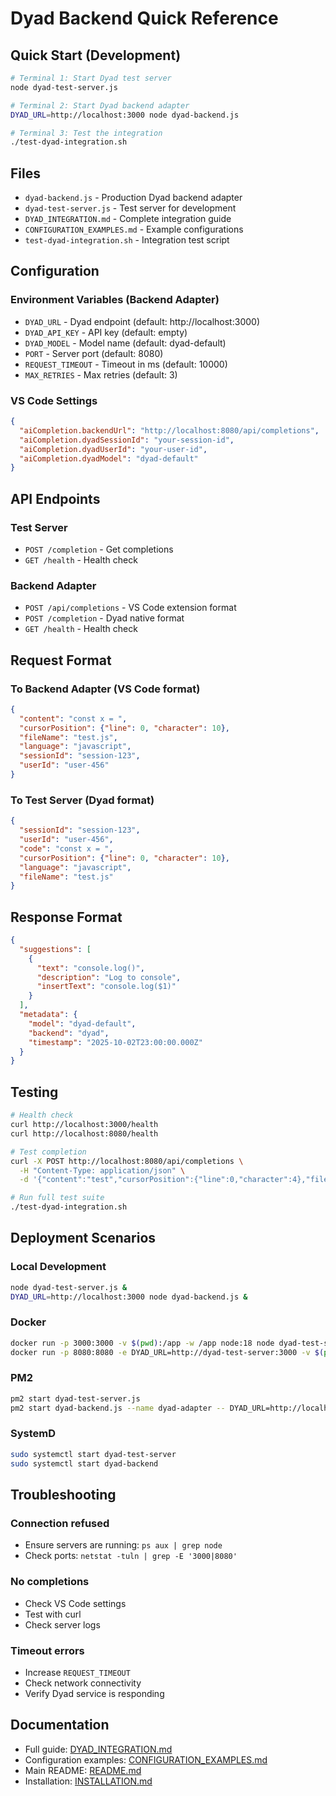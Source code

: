 # Dyad Backend Quick Reference

## Quick Start (Development)

```bash
# Terminal 1: Start Dyad test server
node dyad-test-server.js

# Terminal 2: Start Dyad backend adapter
DYAD_URL=http://localhost:3000 node dyad-backend.js

# Terminal 3: Test the integration
./test-dyad-integration.sh
```

## Files

- `dyad-backend.js` - Production Dyad backend adapter
- `dyad-test-server.js` - Test server for development
- `DYAD_INTEGRATION.md` - Complete integration guide
- `CONFIGURATION_EXAMPLES.md` - Example configurations
- `test-dyad-integration.sh` - Integration test script

## Configuration

### Environment Variables (Backend Adapter)
- `DYAD_URL` - Dyad endpoint (default: http://localhost:3000)
- `DYAD_API_KEY` - API key (default: empty)
- `DYAD_MODEL` - Model name (default: dyad-default)
- `PORT` - Server port (default: 8080)
- `REQUEST_TIMEOUT` - Timeout in ms (default: 10000)
- `MAX_RETRIES` - Max retries (default: 3)

### VS Code Settings
```json
{
  "aiCompletion.backendUrl": "http://localhost:8080/api/completions",
  "aiCompletion.dyadSessionId": "your-session-id",
  "aiCompletion.dyadUserId": "your-user-id",
  "aiCompletion.dyadModel": "dyad-default"
}
```

## API Endpoints

### Test Server
- `POST /completion` - Get completions
- `GET /health` - Health check

### Backend Adapter
- `POST /api/completions` - VS Code extension format
- `POST /completion` - Dyad native format
- `GET /health` - Health check

## Request Format

### To Backend Adapter (VS Code format)
```json
{
  "content": "const x = ",
  "cursorPosition": {"line": 0, "character": 10},
  "fileName": "test.js",
  "language": "javascript",
  "sessionId": "session-123",
  "userId": "user-456"
}
```

### To Test Server (Dyad format)
```json
{
  "sessionId": "session-123",
  "userId": "user-456",
  "code": "const x = ",
  "cursorPosition": {"line": 0, "character": 10},
  "language": "javascript",
  "fileName": "test.js"
}
```

## Response Format

```json
{
  "suggestions": [
    {
      "text": "console.log()",
      "description": "Log to console",
      "insertText": "console.log($1)"
    }
  ],
  "metadata": {
    "model": "dyad-default",
    "backend": "dyad",
    "timestamp": "2025-10-02T23:00:00.000Z"
  }
}
```

## Testing

```bash
# Health check
curl http://localhost:3000/health
curl http://localhost:8080/health

# Test completion
curl -X POST http://localhost:8080/api/completions \
  -H "Content-Type: application/json" \
  -d '{"content":"test","cursorPosition":{"line":0,"character":4},"fileName":"test.js","language":"javascript","sessionId":"s1","userId":"u1"}'

# Run full test suite
./test-dyad-integration.sh
```

## Deployment Scenarios

### Local Development
```bash
node dyad-test-server.js &
DYAD_URL=http://localhost:3000 node dyad-backend.js &
```

### Docker
```bash
docker run -p 3000:3000 -v $(pwd):/app -w /app node:18 node dyad-test-server.js
docker run -p 8080:8080 -e DYAD_URL=http://dyad-test-server:3000 -v $(pwd):/app -w /app node:18 node dyad-backend.js
```

### PM2
```bash
pm2 start dyad-test-server.js
pm2 start dyad-backend.js --name dyad-adapter -- DYAD_URL=http://localhost:3000
```

### SystemD
```bash
sudo systemctl start dyad-test-server
sudo systemctl start dyad-backend
```

## Troubleshooting

### Connection refused
- Ensure servers are running: `ps aux | grep node`
- Check ports: `netstat -tuln | grep -E '3000|8080'`

### No completions
- Check VS Code settings
- Test with curl
- Check server logs

### Timeout errors
- Increase `REQUEST_TIMEOUT`
- Check network connectivity
- Verify Dyad service is responding

## Documentation

- Full guide: [DYAD_INTEGRATION.md](DYAD_INTEGRATION.md)
- Configuration examples: [CONFIGURATION_EXAMPLES.md](CONFIGURATION_EXAMPLES.md)
- Main README: [README.md](README.md)
- Installation: [INSTALLATION.md](INSTALLATION.md)
